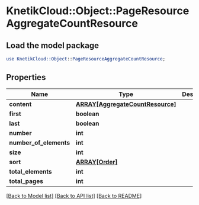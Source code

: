 # KnetikCloud::Object::PageResourceAggregateCountResource

## Load the model package
```perl
use KnetikCloud::Object::PageResourceAggregateCountResource;
```

## Properties
Name | Type | Description | Notes
------------ | ------------- | ------------- | -------------
**content** | [**ARRAY[AggregateCountResource]**](AggregateCountResource.md) |  | [optional] 
**first** | **boolean** |  | [optional] 
**last** | **boolean** |  | [optional] 
**number** | **int** |  | [optional] 
**number_of_elements** | **int** |  | [optional] 
**size** | **int** |  | [optional] 
**sort** | [**ARRAY[Order]**](Order.md) |  | [optional] 
**total_elements** | **int** |  | [optional] 
**total_pages** | **int** |  | [optional] 

[[Back to Model list]](../README.md#documentation-for-models) [[Back to API list]](../README.md#documentation-for-api-endpoints) [[Back to README]](../README.md)


